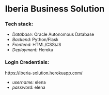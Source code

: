 # Iberia Business Solution


### Tech stack: 
* _Database:_ Oracle Autonomous Database
* _Backend:_ Python/Flask
* _Frontend:_ HTML/CSS/JS
* _Deployment:_ Heroku


### Login Credentials:


https://iberia-solution.herokuapp.com/


* _username:_ elena
* _password:_ elena
